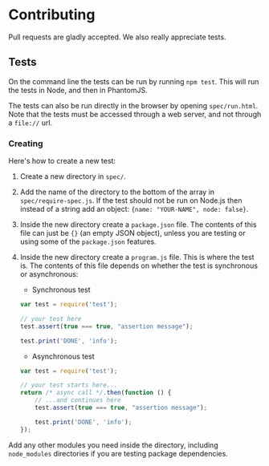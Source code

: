 Contributing
============

Pull requests are gladly accepted. We also really appreciate tests.

Tests
-----

On the command line the tests can be run by running `npm test`. This will run the tests in Node, and then in PhantomJS.

The tests can also be run directly in the browser by opening `spec/run.html`. Note that the tests must be accessed through a web server, and not through a `file://` url.

### Creating

Here's how to create a new test:

 1. Create a new directory in `spec/`.
 2. Add the name of the directory to the bottom of the array in `spec/require-spec.js`. If the test should not be run on Node.js then instead of a string add an object: `{name: "YOUR-NAME", node: false}`.
 3. Inside the new directory create a `package.json` file. The contents of this file can just be `{}` (an empty JSON object), unless you are testing or using some of the `package.json` features.
 4. Inside the new directory create a `program.js` file. This is where the test is. The contents of this file depends on whether the test is synchronous or asynchronous:

    * Synchronous test

    ```javascript
    var test = require('test');

    // your test here
    test.assert(true === true, "assertion message");

    test.print('DONE', 'info');
    ```

    * Asynchronous test

    ```javascript
    var test = require('test');

    // your test starts here...
    return /* async call */.then(function () {
        // ...and continues here
        test.assert(true === true, "assertion message");

        test.print('DONE', 'info');
    });
    ```

Add any other modules you need inside the directory, including `node_modules` directories if you are testing package dependencies.
